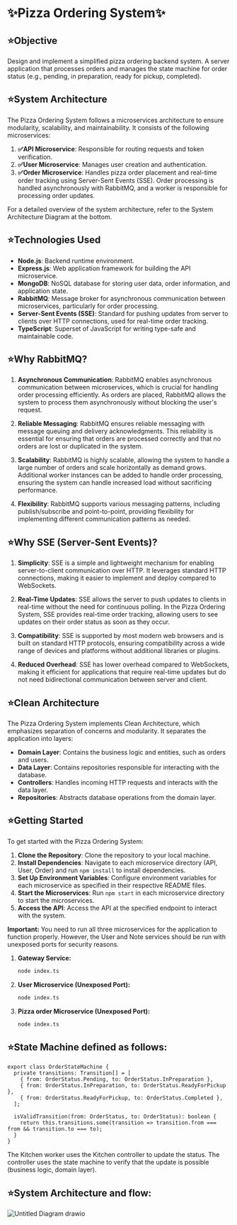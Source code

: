 # ✨Pizza Ordering System✨

## ⭐Objective

Design and implement a simplified pizza ordering backend system. A server application that processes orders and manages the state machine for order status (e.g., pending, in preparation, ready for pickup, completed).

## ⭐System Architecture

The Pizza Ordering System follows a microservices architecture to ensure modularity, scalability, and maintainability. It consists of the following microservices:

1. **✅API Microservice**: Responsible for routing requests and token verification.
2. **✅User Microservice**: Manages user creation and authentication.
3. **✅Order Microservice**: Handles pizza order placement and real-time order tracking using Server-Sent Events (SSE). Order processing is handled asynchronously with RabbitMQ, and a worker is responsible for processing order updates.

For a detailed overview of the system architecture, refer to the System Architecture Diagram at the bottom.

## ⭐Technologies Used

- **Node.js**: Backend runtime environment.
- **Express.js**: Web application framework for building the API microservice.
- **MongoDB**: NoSQL database for storing user data, order information, and application state.
- **RabbitMQ**: Message broker for asynchronous communication between microservices, particularly for order processing.
- **Server-Sent Events (SSE)**: Standard for pushing updates from server to clients over HTTP connections, used for real-time order tracking.
- **TypeScript**: Superset of JavaScript for writing type-safe and maintainable code.

## ⭐Why RabbitMQ?

1. **Asynchronous Communication**: RabbitMQ enables asynchronous communication between microservices, which is crucial for handling order processing efficiently. As orders are placed, RabbitMQ allows the system to process them asynchronously without blocking the user's request.

2. **Reliable Messaging**: RabbitMQ ensures reliable messaging with message queuing and delivery acknowledgments. This reliability is essential for ensuring that orders are processed correctly and that no orders are lost or duplicated in the system.

3. **Scalability**: RabbitMQ is highly scalable, allowing the system to handle a large number of orders and scale horizontally as demand grows. Additional worker instances can be added to handle order processing, ensuring the system can handle increased load without sacrificing performance.

4. **Flexibility**: RabbitMQ supports various messaging patterns, including publish/subscribe and point-to-point, providing flexibility for implementing different communication patterns as needed.

## ⭐Why SSE (Server-Sent Events)?

1. **Simplicity**: SSE is a simple and lightweight mechanism for enabling server-to-client communication over HTTP. It leverages standard HTTP connections, making it easier to implement and deploy compared to WebSockets.

2. **Real-Time Updates**: SSE allows the server to push updates to clients in real-time without the need for continuous polling. In the Pizza Ordering System, SSE provides real-time order tracking, allowing users to see updates on their order status as soon as they occur.

3. **Compatibility**: SSE is supported by most modern web browsers and is built on standard HTTP protocols, ensuring compatibility across a wide range of devices and platforms without additional libraries or plugins.

4. **Reduced Overhead**: SSE has lower overhead compared to WebSockets, making it efficient for applications that require real-time updates but do not need bidirectional communication between server and client.

## ⭐Clean Architecture

The Pizza Ordering System implements Clean Architecture, which emphasizes separation of concerns and modularity. It separates the application into layers:

- **Domain Layer**: Contains the business logic and entities, such as orders and users.
- **Data Layer**: Contains repositories responsible for interacting with the database.
- **Controllers**: Handles incoming HTTP requests and interacts with the data layer.
- **Repositories**: Abstracts database operations from the domain layer.

## ⭐Getting Started

To get started with the Pizza Ordering System:

1. **Clone the Repository**: Clone the repository to your local machine.
2. **Install Dependencies**: Navigate to each microservice directory (API, User, Order) and run `npm install` to install dependencies.
3. **Set Up Environment Variables**: Configure environment variables for each microservice as specified in their respective README files.
4. **Start the Microservices**: Run `npm start` in each microservice directory to start the microservices.
5. **Access the API**: Access the API at the specified endpoint to interact with the system.


**Important:** You need to run all three microservices for the application to function properly. However, the User and Note services should be run with unexposed ports for security reasons.

1. **Gateway Service:**

   ```bash
   node index.ts
   ```

2. **User Microservice (Unexposed Port):**

   ```bash
   node index.ts
   ```

3. **Pizza order Microservice (Unexposed Port):**

   ```bash
   node index.ts
   ```

## ⭐State Machine defined as follows:
```
export class OrderStateMachine {
  private transitions: Transition[] = [
    { from: OrderStatus.Pending, to: OrderStatus.InPreparation },
    { from: OrderStatus.InPreparation, to: OrderStatus.ReadyForPickup },
    { from: OrderStatus.ReadyForPickup, to: OrderStatus.Completed },
  ];

  isValidTransition(from: OrderStatus, to: OrderStatus): boolean {
    return this.transitions.some(transition => transition.from === from && transition.to === to);
  }
}
```
The Kitchen worker uses the Kitchen controller to update the status. The controller uses the state machine to verify that the update is possible (business logic, domain layer).

## ⭐System Architecture and flow:

![Untitled Diagram drawio](https://github.com/itaishalom/PizzaServer/assets/9066121/1bf616c5-7461-4903-a18f-0591de71c3f4)
